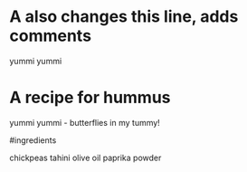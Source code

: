 
# A also changes this line, adds comments
 yummi yummi

# A recipe for hummus
 yummi yummi - butterflies in my tummy!

#ingredients

chickpeas
tahini
olive oil
paprika powder
